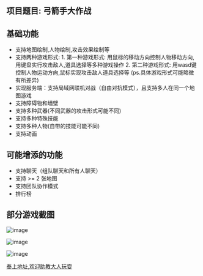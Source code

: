 ## 项目题目:  弓箭手大作战
## 基础功能
- 支持地图绘制,人物绘制,攻击效果绘制等
- 支持两种游戏形式: 
      1. 第一种游戏形式: 用鼠标的移动方向控制人物移动方向,用键盘实行攻击敌人,道具选择等多种游戏操作
      2. 第二种游戏形式: 用wasd键控制人物运动方向,鼠标实现攻击敌人道具选择等
(ps.具体游戏形式可能略微有所差异)
- 实现服务端：⽀持局域⽹联机对战（⾃由对抗模式），且⽀持多⼈在同⼀个地图游戏
- 支持障碍物和墙壁
- 支持多种武器(不同武器的攻击形式可能不同)
- 支持多种特殊技能
- 支持多种人物(自带的技能可能不同)
- 支持动画

## 可能增添的功能
- ⽀持聊天（组队聊天和所有⼈聊天）
- ⽀持 >= 2 张地图
- ⽀持团队协作模式
- 排⾏榜

## 部分游戏截图
![image](http://upload-images.jianshu.io/upload_images/12014150-088d626acbccb98a?imageMogr2/auto-orient/strip%7CimageView2/2/w/1240)

![image](http://upload-images.jianshu.io/upload_images/12014150-85ac8d514d7ddd7d.g!&rf=photolist&t=5?imageMogr2/auto-orient/strip%7CimageView2/2/w/1240)

![image](http://upload-images.jianshu.io/upload_images/12014150-925317431c511a72?imageMogr2/auto-orient/strip%7CimageView2/2/w/1240)

[奉上地址,欢迎助教大人玩耍](http://ku.18183.com/arrowiosy.html?soucre=bdald)
